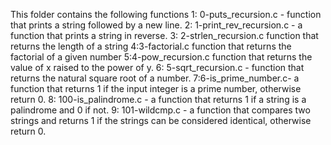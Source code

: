 This folder contains the following functions 
1: 0-puts_recursion.c - function that prints a string followed by a new line. 
2: 1-print_rev_recursion.c - a function that prints a string in reverse. 
3: 2-strlen_recursion.c function that returns the length of a string
4:3-factorial.c function that returns the factorial of a given number
5:4-pow_recursion.c function that returns the value of x raised to the power of y. 
6: 5-sqrt_recursion.c - function that returns the natural square root of a number. 
7:6-is_prime_number.c-  a function that returns 1 if the input integer is a prime number, otherwise return 0.
8: 100-is_palindrome.c - a function that returns 1 if a string is a palindrome and 0 if not.
9: 101-wildcmp.c - a function that compares two strings and returns 1 if the strings can be considered identical, otherwise return 0.
